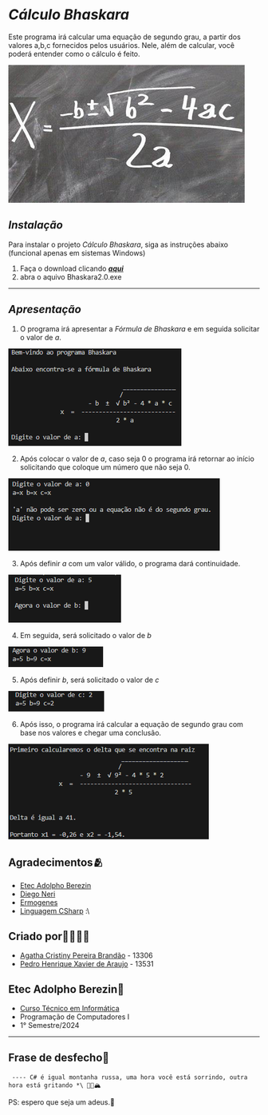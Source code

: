 # *Cálculo Bhaskara*
Este programa irá calcular uma equação de segundo grau, a partir dos valores a,b,c fornecidos pelos usuários. Nele, além de calcular, você poderá entender como o cálculo é feito.

![alt text](image.png)

## *Instalação*
Para instalar o projeto *Cálculo Bhaskara*, siga as instruções abaixo (funcional apenas em sistemas Windows)

1. Faça o download clicando
    [***aqui***](<bin/Release/net8.0/Bhaskara 2.0.exe>)
2. abra o aquivo Bhaskara2.0.exe
---

## *Apresentação*

1. O programa irá apresentar a *Fórmula de Bhaskara* e em seguida solicitar o valor de *a*.

![alt text](<Captura de tela 2024-06-23 111506.png>)


2. Após colocar o valor de *a*, caso seja 0 o programa irá retornar ao início solicitando que coloque um número que não seja 0.

![alt text](<Captura de tela 2024-06-23 110940.png>)


3. Após definir *a* com um valor válido, o programa dará continuidade.

![alt text](<Captura de tela 2024-06-23 111126.png>)

4. Em seguida, será solicitado o valor de *b*

![alt text](<Captura de tela 2024-06-23 111156.png>)

5. Após definir *b*, será solicitado o valor de *c*

![alt text](<Captura de tela 2024-06-23 111213.png>)


6. Após isso, o programa irá calcular a equação de segundo grau com base nos valores e chegar uma conclusão.

![alt text](<Captura de tela 2024-06-23 111229-1.png>)



## Agradecimentos🫂

- [Etec Adolpho Berezin](https://etecab.cps.sp.gov.br//)
- [Diego Neri](https://github.com/diegoneri)
- [Ermogenes](https://github.com/ermogenes)
- [Linguagem CSharp](https://github.com/riquexavier/Bhaskara) :\

## Criado por👨‍💻👩‍💻

- [Agatha Cristiny Pereira Brandão](https://github.com/AgathaCristiny27) - 13306 
- [Pedro Henrique Xavier de Araujo](https://github.com/riquexavier) - 13531 

## Etec Adolpho Berezin🎒

- [Curso Técnico em Informática](https://etecab.cps.sp.gov.br/cursos/cursos-tecnicos-modalidade-presencial/informatica/)
- Programação de Computadores I
- 1° Semestre/2024
---

## Frase de desfecho🚪
```
 ---- C# é igual montanha russa, uma hora você está sorrindo, outra hora está gritando *\ 🎢🚞🏔️
 ```

PS: espero que seja um adeus.🙏